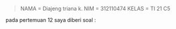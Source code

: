 > NAMA    = Diajeng triana k.
> NIM     = 312110474
> KELAS   = TI 21 C5

pada pertemuan 12 saya diberi soal :
